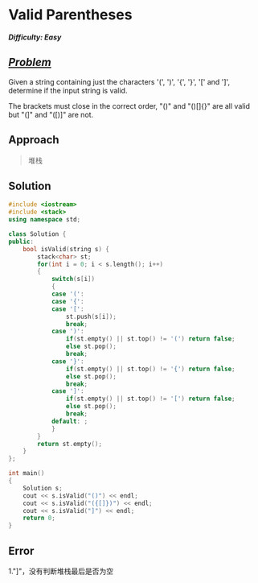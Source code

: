 # Valid Parentheses

_**Difficulty: Easy**_

## _[Problem](https://leetcode.com/problems/valid-parentheses/)_
Given a string containing just the characters '(', ')', '{', '}', '[' and ']', determine if the input string is valid.

The brackets must close in the correct order, "()" and "()[]{}" are all valid but "(]" and "([)]" are not.

## Approach
> 堆栈

## Solution
```c++
#include <iostream>
#include <stack>
using namespace std;

class Solution {
public:
    bool isValid(string s) {
        stack<char> st;
        for(int i = 0; i < s.length(); i++)
        {
            switch(s[i])
            {
            case '(':
            case '{':
            case '[':
                st.push(s[i]);
                break;
            case ')':
                if(st.empty() || st.top() != '(') return false;
                else st.pop();
                break;
            case '}':
                if(st.empty() || st.top() != '{') return false;
                else st.pop();
                break;
            case ']':
                if(st.empty() || st.top() != '[') return false;
                else st.pop();
                break;
            default: ;
            }
        }
        return st.empty();
    }
};

int main()
{
    Solution s;
    cout << s.isValid("()") << endl;
    cout << s.isValid("({[]})") << endl;
    cout << s.isValid("]") << endl;
    return 0;
}
```

## Error
1."]"，没有判断堆栈最后是否为空